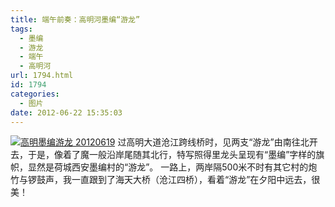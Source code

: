 ```yaml
---
title: 端午前奏：高明河墨编“游龙”
tags:
  - 墨编
  - 游龙
  - 端午
  - 高明河
url: 1794.html
id: 1794
categories:
  - 图片
date: 2012-06-22 15:35:03
---
```


[![](http://photo.guolaijie.com/rooufer/uploads/2012/06/高明墨编游龙-20120619.jpg "高明墨编游龙 20120619")](http://photo.guolaijie.com/rooufer/uploads/2012/06/高明墨编游龙-20120619.jpg) 过高明大道沧江跨线桥时，见两支“游龙”由南往北开去，于是，像着了魔一般沿岸尾随其北行，特写照得里龙头呈现有“墨编”字样的旗帜，显然是荷城西安墨编村的“游龙”。 一路上，两岸隔500米不时有其它村的炮竹与锣鼓声，我一直跟到了海天大桥（沧江四桥），看着“游龙”在夕阳中远去，很美！